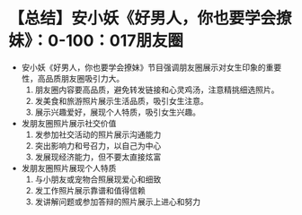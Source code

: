 # 【总结】安小妖《好男人，你也要学会撩妹》：0-100：017朋友圈

-   安小妖《好男人，你也要学会撩妹》节目强调朋友圈展示对女生印象的重要性，高品质朋友圈吸引力大。
    1.  朋友圈内容要高品质，避免转发链接和心灵鸡汤，注意精挑细选照片。
    2.  发美食和旅游照片展示生活品质，吸引女生注意。
    3.  展示兴趣爱好，展现个人特质，吸引女生兴趣。
-   发朋友圈照片展示社交价值
    1.  发参加社交活动的照片展示沟通能力
    2.  突出影响力和号召力，以自己为中心
    3.  发展现经济能力，但不要太直接炫富
-   发朋友圈照片展现个人特质
    1.  与小朋友或宠物合照展现爱心和细致
    2.  发工作照片展示靠谱和值得信赖
    3.  发讲解问题或参加答辩的照片展示上进心和努力
